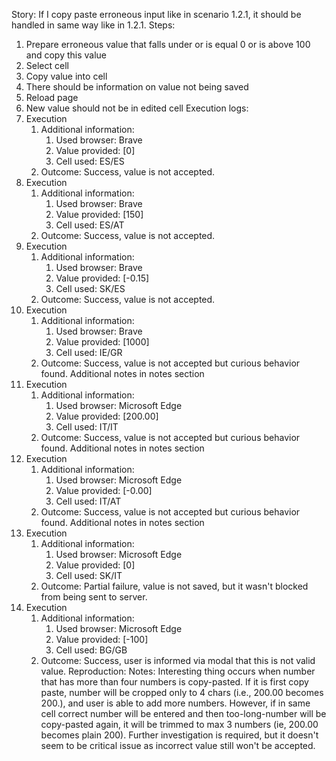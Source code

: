 Story:
If I copy paste erroneous input like in scenario 1.2.1, it should be handled in same way like in 1.2.1.
Steps:
1. Prepare erroneous value that falls under or is equal 0 or is above 100 and copy this value
2. Select cell
3. Copy value into cell
4. There should be information on value not being saved
5. Reload page
6. New value should not be in edited cell
Execution logs:
1. Execution
	1. Additional information:
		1. Used browser: Brave
		2. Value provided: [0]
		3. Cell used: ES/ES
	2. Outcome: Success, value is not accepted.
2. Execution
	1. Additional information:
		1. Used browser: Brave
		2. Value provided: [150]
		3. Cell used: ES/AT
	2. Outcome: Success, value is not accepted.
3. Execution
	1. Additional information:
		1. Used browser: Brave
		2. Value provided: [-0.15]
		3. Cell used: SK/ES
	2. Outcome: Success, value is not accepted.
4. Execution
	1. Additional information:
		1. Used browser: Brave
		2. Value provided: [1000]
		3. Cell used: IE/GR
	2. Outcome: Success, value is not accepted but curious behavior found. Additional notes in notes section
5. Execution
	1. Additional information:
		1. Used browser: Microsoft Edge
		2. Value provided: [200.00]
		3. Cell used: IT/IT
	2. Outcome: Success, value is not accepted but curious behavior found. Additional notes in notes section
6. Execution
	1. Additional information:
		1. Used browser: Microsoft Edge
		2. Value provided: [-0.00]
		3. Cell used: IT/AT
	2. Outcome: Success, value is not accepted but curious behavior found. Additional notes in notes section
7. Execution
	1. Additional information:
		1. Used browser: Microsoft Edge
		2. Value provided: [0]
		3. Cell used: SK/IT
	2. Outcome: Partial failure, value is not saved, but it wasn't blocked from being sent to server.
8. Execution
	1. Additional information:
		1. Used browser: Microsoft Edge
		2. Value provided: [-100]
		3. Cell used: BG/GB
	2. Outcome: Success, user is informed via modal that this is not valid value.
Reproduction:
Notes:
Interesting thing occurs when number that has more than four numbers is copy-pasted. If it is first copy paste, number will be cropped only to 4 chars (i.e., 200.00 becomes 200.), and user is able to add more numbers. However, if in same cell correct number will be entered and then too-long-number will be copy-pasted again, it will be trimmed to max 3 numbers (ie, 200.00 becomes plain 200). Further investigation is required, but it doesn't seem to be critical issue as incorrect value still won't be accepted.